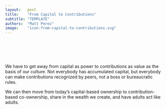 ```yaml
---
layout:   post
title:    "From Capital to Contributions"
subtitle: "TEMPLATE"
authors:  "Matt Perez"
image:    "icon-from-capital-to-contributions.svg"
---
```


<div style="display:none;">
 <p>We have to get away from capital as power to contributions as value as the basis of our culture. Not everybody has accumulated capital, but everybody can contribute.</p>
</div>

<h1>&nbsp;</h1>
 <p>We have to get away from capital as power to contributions as value as the basis of our culture. Not everybody has accumulated capital, but everybody can make contributions recognized by peers, not a boss or bureaucratic rules.</p>
 <p>We can then move from today&rsquo;s capital-based ownership to contribution-based co-ownership, share in the wealth we create, and have adults act like adults.</p>
